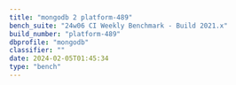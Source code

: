 ```yaml
---
title: "mongodb 2 platform-489"
bench_suite: "24w06 CI Weekly Benchmark - Build 2021.x"
build_number: "platform-489"
dbprofile: "mongodb"
classifier: ""
date: 2024-02-05T01:45:34
type: "bench"
---
```

